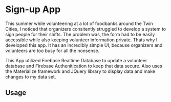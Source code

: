 # Sign-up App 
This summer while volunteering at a lot of foodbanks around the Twin Cities, I noticed that organizers consitently struggled to develop a system to sign people for their shifts. The problem was, the form had to be easily accessible while also keeping volunteer information private. Thats why I developed this app. It has an incredibly simple UI, because organizers and volunteers are too busy for all the nonsense. 

This App utilized Firebase Realtime Database to update a volunteer database and Firebase Authenitication to keep that data secure. Also uses the Materialize framework and JQuery library to display data and make changes to my data set.

## Usage

